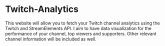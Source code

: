 # Twitch-Analytics
This website will allow you to fetch your Twitch channel analytics using the Twitch and StreamElements API.
I aim to have data visualization for the performance of your channel, top viewers and supporters.
Other relevant channel information will be included as well.
